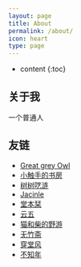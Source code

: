 ```yaml
---
layout: page
title: About
permalink: /about/
icon: heart
type: page
---
```


* content
{:toc}

## 关于我


一个普通人


## 友链

* [Great grey Owl](https://greatgreyowl.blog/)
* [小触手的书房](https://heiheihei.ca/)
* [树树呓涟](https://www.treex2.me/)
* [Jacinle](http://after27.me)
* [堂本栞](https://shiorireads.ca/)
* [云五](https://yukieyun.net)
* [猫和柴的野游](https://meowshiba.com)
* [无竹斋](https://bamboobone9.com)
* [穿堂风](https://simona.life/)
* [不知年](https://permanentjetlag.montaigne.io/)
